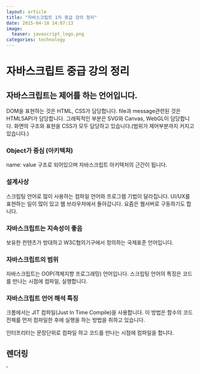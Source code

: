 ```yaml
---
layout: article
title: "자바스크립트 1차 중급 강의 정리"
date: 2015-04-18 14:07:13
image:
  teaser: javascript_logo.png
categories: technology
---
```


# 자바스크립트 중급 강의 정리

## 자바스크립트는 제어를 하는 언어입니다.
DOM을 표현하는 것은 HTML, CSS가 담당합니다.
file과 message관련된 것은 HTML5API가 담당합니다.
그래픽적인 부분은 SVG와 Canvas, WebGL이 담당합니다.
화면의 구조와 표현을 CSS가 모두 담당하고 있습니다.(범위가 제어부분까지 커지고 있습니다.)

### Object가 중심 (아키텍쳐)
name: value 구조로 되어있으며 자바스크립트 아키텍처의 근간이 됩니다.

### 설계사상
스크립팅 언어로 많이 사용하는 컴파일 언어와 프로그램 기법이 달라집니다.
UI/UX를 표현하는 일이 많이 있고 웹 브라우저에서 돌아갑니다.
요즘은 웹서버로 구동하기도 합니다.

### 자바스크립트는 지속성이 좋음
보유한 컨텐츠가 방대하고 W3C협의기구에서 정의하는 국제표준 언어입니다.

### 자바스크립트의 범위
자바스크립트는 OOP(객체지향 프로그래밍) 언어입니다.
스크립팅 언어의 특징은 코드를 만나는 시점에 컴파일, 실행합니다.

### 자바스크립트 언어 해석 특징
크롬에서는 JIT 컴파일(Just In Time Compile)을 사용합니다.
이 방법은 함수의 코드 전체를 먼저 컴파일한 후에 실행을 하는 방법을 취하고 있습니다.

인터프리터는 문장단위로 컴파일 하고 코드를 만나는 시점에 컴파일을 합니다.

## 렌더링
'<script>'코드를 만났을 때 자바스크립트 실행 환경을 설정하고 렌더링을 합니다.
렌더링 결과로는 오브젝트를 생성하고, 값을 초기화하며, 연산자를 설정합니다.
그리고 빌트인을 생성하는데 빌트인은 어느 함수에서나, 그리고 아무때나 호출 가능한 함수를 말합니다.

### 빌트인
빌트인은 데이터 타입 오브젝트 연산자로 종류는 아래와 같습니다.

- 데이터 타입
 - Undefined Null Boolean Number String
- 빌트인 오브젝트
 - Global Object Function Array
 - String Boolean number
 - Math Date RegExp JSON Error
- 빌트인 연산자
 - ++, --

빌트인의 오브젝트는 글로벌 오브젝트, Object, Function Object로 나누어집니다.

### 프로퍼티
- name, value의 쌍을 프로퍼티라고 합니다.

### prototype
오브젝트의 형태로 프로퍼티를 연결할 때 사용하고 오브젝트의 메소드가 여기에 정의됩니다.
그리고 prototype을 이용하여 상속을 구현할 수 있습니다.

### new 연산자
인스턴스를 생성하는 연산자로 prototype에 있는 프로퍼티들은 인스턴스간에 공유됩니다.
instanceof 연산자를 이용해서 어떤 생성자 함수로 만들어졌는지 찾을 수 있습니다.

### ES5: JSON프로젝트
JavaScript Object Notation의 약자로 자바스크립트 구문을 적용할 때 쓰입니다.
배열로 시작하며 안은 object의 형태입니다.
JSON에서 Javascript객체로 변환하는 parse메서드와 그 반대로 작동하는 stringfy메서드가 있습니다.

### Function Object
function이라는 키워드를 만나면 Function 오브젝트를 만듭니다.
Function 오브젝트는 독립된 객체로 인식하고 접근해야 합니다. 그 이유는 자바스크립트는 OOP 언어이기 때문입니다.
이 오브젝트는 call, apply, bind 3개의 메소드를 가지고 있습니다.
함수가 호출이 되면 엔진은 함수를 찾아서 실행시킵니다.

## 아키텍처, 메커니즘
아키텍처와 메커니즘은 다음과 같이 나타낼 수 있습니다.
- 아키텍처
목적을 가진 구조
- 메커니즘
목적을 달성하기 위한 방법

아키텍처와 매커니즘을 제대로 구현하기 위해서는 정확한 이해가 필요합니다.

### 자바스크립트 목적
자바스크립트는 프로그래밍 언어이고 언어의 목적은 소통입니다.
그러므로 자바스크립트 프로그램의 목적은 프로그램을 통한 자바스크립트 엔진과의 소통에 있습니다.
그러므로 자바스크립트를 문법중심으로 접근하기 보다는 자바스크립트 엔진의 상태를 파악하고 아키텍처와 매커니즘을 이해해야 합니다.

### 실행환경 인식
자바스크립트 엔진이 function 오브젝트를 생성하는 목적은 function 오브젝트 단위로 호출하고 실행하기 위해서입니다.
실행 환경이 만들어지고 이를 인식하기 위해서는 환경을 저장할 필요가 있습니다.

## 내부 프로퍼티
내부 프로퍼티는 엔진이 인식할 수 있는 프로퍼티를 말합니다. 이는 내부처리를 위해 사용되며 스펙상의 사항으로 외부에서 접근 불가합니다.
표기는 [[ ]] 형태로 하며 예를 들면 [[Scope]] 이와 같습니다.
내부프로퍼티는 공통 프로퍼티와 선택적 프로퍼티로 나누어집니다.

### 공통 내부 프로퍼티
모든 오브젝트에 설정
[[Prototype]]: 오브젝트의 프로토타입(Object or Null)
[[Class]: 오브젝트 유형구분(String)
[[Extensible]]: 오브젝트에 프로퍼티 추가 가능여부(Boolean)
[[Get]]: 이름을 가진 프로퍼티 값을 반환(any)
[[GetOwnProperty]]: 오브젝트 소유의 프로퍼티 디스크립터 속성반환(프로젝트 디스크립터 - Enummarable)
[[GetProperty]]: 오브젝트의 프로퍼티 디스크립터 속성 반환(프로퍼티 디스크립터)
[[Put]]: 프로퍼티 이름의 값을 설정
[[HasProperty]]
[[Delete]]: 오브젝트에서 프로퍼티 이름 삭제
[[DefaultValue]]-프리미티브 값: 오브젝트의 디폴트 값(함수) - Boolean, number, string, date 에서만 적용가능확인해봐야함
[[DefinedOwnProperty]]: 오브젝트에 프로퍼티 추가, 값, 변경

### 선택적 내부 프로퍼티
[PrimitiveValue]]: Boolean, Number, String, Date에서만 제공(값)
[[Constructor]]: new연산자로 생성시 반환
[[Call]]: 함수를 호출 function object만 있음
[[HasInstance]]: 오브젝트 생성한 인스턴스
[[Scope]]: Function 오브젝트 실행되는 렉시컬 환경(정적인 환경 - lexical environment)
[[FormalParameters]]: 호출된 함수의 파라미터 이름 리스트(유사배열)
[[Code]]: 함수가 호출되었을때 실행(함수의 코드 내용)
[[TargetFunction]]: 바인드에서만 사용
[[BoundThis]]: 바인드에서만사용
[[Boundarguments]]: 파인드에서만 사용
[[Match]]: 정규식을 중간중간 저장
[[ParameterMap]]: 아규먼트 오브젝트와 함수 파라미터의 프로퍼티 매핑(호출과 정의의 매개변수 연결)

### 함수 선언방법
- 함수 선언문
{% highlight js %}
function funcName() {

}
{% endhighlight %}
- 함수 표현식
{% highlight js %}
var funcName = function() {

}
{% endhighlight %}

## 자바스크립트 엔진 해석
스크립팅 언어로 한 줄씩 해석합니다. 함수형태에 따라서 중간에 있는 코드가 먼저 해석되기도 합니다.(JIT컴파일러)
자바스크립트 엔진은 코드를 해석할 때 함수 선언문을 먼저 해석하고, 변수를 초기화한 후에 자바스크립트 코드를 실행시킵니다.
즉, 함수는 호출하는 위치에 영향을 받지 않습니다.

### 함수선언문 오버라이딩
함수 이름이 같은 함수를 함수선언문으로 중복 정의하면 뒤에 있는 함수로 정의됩니다.

### 아규먼트 오브젝트
함수의 파라미터로 아규먼트 오브젝트가 만들어집니다. 함수를 호출하는 곳에서는 값을 넘겨주고, 함수를 호출받는 곳에서는 이름을 정의합니다.
호출한 함수에서 부른 아규먼트의 순서대로 파라미터 이름을 설정합니다.(함수 안에서 파라미터 이름으로 값을 사용하기 위해 설정)

arguments로 호출할 때 넘어온 파라미터들을 사용할 수 있습니다.(파라미터가 유동적일 때 사용하면 유용합니다.)
arguments.length에는 호출할 때 넘겨준 파라미터들의 개수를 알 수 있습니다.
예를 들어
{% highlight js %}
get({soccer: 11}, {book: 20});
{% endhighlight %}
으로 호출하면
{% highlight js %}
arguments = {0: {soccer: 11}, 1: {book: 20}, length: 2};
{% endhighlight %}
형태로 저장됩니다.
이런 형태이기 때문에 for-in 문을 작성하면 length까지 고려해 줘야합니다. 즉, for-in보다는 for문이 사용하는데 편리합니다.

## 스코프
범위의 개념으로 범위를 제한하고 신속한 검색을 하며, 접근을 편리하게 하는 목적으로 사용됩니다.
스코프의 구조는 계층적 구조를 형성하고 있으며 Function 오브젝트를 생성할 때 스코프를 설정합니다.

### 글로벌
글로벌 오브젝트는 프로그램의 시작점으로 전체 프로그램에 1개가 있습니다.
글로벌 스코프는 최종적으로 검색이 되는 스코프이며 역시 전체에서 1개가 있습니다.
글로벌 변수는 글로벌 오브젝트에 선언이 되어있으면 글로벌 변수로 보며, 함수 또한 마찬가지입니다.

### 지역
지역변수는 함수안에서 var 키워드를 사용하여 만들며, 상수의 개념은 존재하지 안습니다.

### 바인딩
구조적으로 결속된 상태로 만들어주는 것을 바인딩이라고 하며, 정적 바인딩과 동적바인딩이 있습니다.
정적바인딩이란 초기화 단계에서 바인딩을 하는 것으로 대부분 Function 오브젝트를 설정할 때 바인딩이 됩니다.

참고) own자기가 만든 것들(상속등의 일로 만들어진 것이 아님)
참고) 자바스크립트 정규표현식 4개
메소드 2개 exec, test(맞는지 확인할 때는 이것 사용 - 더 빠름)
동적바인딩은 실행단계에서 바인딩하는 것으로 eval이나 with함수가 이에 해당합니다.

참고) 파라미터가 고정적일때는 call을 사용하고 유동적일 때는 apply를 사용함
참고) built-in 오브젝트를 사용할 때는 name value로 처리해야하므로 Object를 상속받음

## 참고자료
김영보 (2015). 몰입! 자바스크립트 완전하게 내 것으로 만들기. ITC
